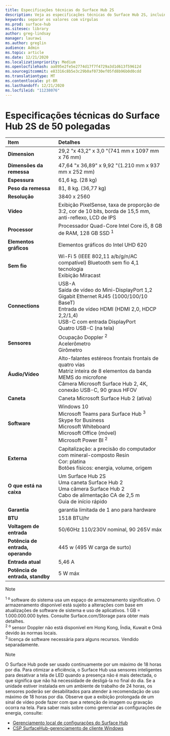 ```yaml
---
title: Especificações técnicas do Surface Hub 2S
description: Veja as especificações técnicas do Surface Hub 2S, incluindo a caneta, câmera e especificações opcionais da bateria celular.
keywords: separar os valores com vírgulas
ms.prod: surface-hub
ms.sitesec: library
author: greg-lindsay
manager: laurawi
ms.author: greglin
audience: Admin
ms.topic: article
ms.date: 12/21/2020
ms.localizationpriority: Medium
ms.openlocfilehash: aa895e2fe5e2774d17f7f4729a3d1d613f59612d
ms.sourcegitcommit: e83316c8b5e3c29b0af0730ef05fd8b96b0d0cdd
ms.translationtype: MT
ms.contentlocale: pt-BR
ms.lasthandoff: 12/21/2020
ms.locfileid: "11238076"
---
```

# Especificações técnicas do Surface Hub 2S de 50 polegadas

|**Item**|**Detalhes**|
|:------ |:--------- |
|**Dimension**| 29,2 "x 43,2" x 3,0 "(741 mm x 1097 mm x 76 mm) |
|**Dimensões da remessa**| 47,64 "x 36,89" x 9,92 "(1.210 mm x 937 mm x 252 mm)|
|**Espessura**| 61,6 kg. (28 kg) |
|**Peso da remessa**| 81, 8 kg. (36,77 kg) |
|**Resolução**| 3840 x 2560 |
|**Vídeo**| Exibição PixelSense, taxa de proporção de 3:2, cor de 10 bits, borda de 15,5 mm, anti-reflexo, LCD de IPS |
|**Processor**| Processador Quad-Core Intel Core i5, 8 GB de RAM, 128 GB SSD <sup> 1</sup> |
|**Elementos gráficos**| Elementos gráficos do Intel UHD 620 |
|**Sem fio**| Wi-Fi 5 (IEEE 802,11 a/b/g/n/AC compatível) Bluetooth sem fio 4,1 tecnologia <br> Exibição Miracast |
|**Connections**| USB-A <br> Saída de vídeo do Mini-DisplayPort 1,2 <br> Gigabit Ethernet RJ45 (1000/100/10 BaseT) <br> Entrada de vídeo HDMI (HDMI 2,0, HDCP 2,2/1,4) <br> USB-C com entrada DisplayPort <br> Quatro USB-C (na tela) |
|**Sensores**| Ocupação Doppler <sup> 2</sup> <br> Acelerômetro <br> Girômetro |
|**Áudio/Vídeo**| Alto-falantes estéreos frontais frontais de quatro vias <br> Matriz inteira de 8 elementos da banda MEMS do microfone <br> Câmera Microsoft Surface Hub 2, 4K, conexão USB-C, 90 graus HFOV |
|**Caneta**| Caneta Microsoft Surface Hub 2 (ativa) |
|**Software**| Windows 10 <br> Microsoft Teams para Surface Hub <sup> 3</sup> <br> Skype for Business <br> Microsoft Whiteboard <br> Microsoft Office (móvel) <br> Microsoft Power BI <sup> 2</sup> |
|**Externa**| Capitalização: a precisão do computador com mineral-composto Resin <br> Cor: platina <br> Botões físicos: energia, volume, origem |
|**O que está na caixa**| Um Surface Hub 2S <br> Uma caneta Surface Hub 2  <br> Uma câmera Surface Hub 2 <br> Cabo de alimentação CA de 2,5 m <br> Guia de início rápido |
|**Garantia**| garantia limitada de 1 ano para hardware |
|**BTU**| 1518 BTU/hr |
|**Voltagem de entrada**| 50/60Hz 110/230V nominal, 90 265V máx |
|**Potência de entrada, operando**| 445 w (495 W carga de surto) |
|**Entrada atual**| 5,46 A |
|**Potência de entrada, standby**| 5 W máx  |

> [!NOTE]
> <sup>1 o </sup> software do sistema usa um espaço de armazenamento significativo. O armazenamento disponível está sujeito a alterações com base em atualizações de software de sistema e uso de aplicativos. 1 GB = 1.000.000.000 bytes. Consulte Surface.com/Storage para obter mais detalhes. <br> <sup>2 o </sup> sensor Doppler não está disponível em Hong Kong, Índia, Kuwait e Omã devido às normas locais.
<br> <sup>3 </sup> licença de software necessária para alguns recursos. Vendido separadamente.<br> 

> [!NOTE]
> O Surface Hub pode ser usado continuamente por um máximo de 18 horas por dia. Para otimizar a eficiência, o Surface Hub usa sensores inteligentes para desativar a tela de LED quando a presença não é mais detectada, o que significa que não há necessidade de desligá-la no final do dia. Se a unidade estiver instalada em um ambiente de trabalho de 24 horas, os sensores poderão ser desabilitados para atender à recomendação de uso máximo de 18 horas por dia. Observe que a exibição prolongada de um sinal de vídeo pode fazer com que a retenção de imagem ou gravação ocorra na tela. Para saber mais sobre como gerenciar as configurações de energia, consulte:
>
> - [Gerenciamento local de configurações do Surface Hub](local-management-surface-hub-settings.md)
> - [CSP SurfaceHub-gerenciamento de cliente Windows](https://docs.microsoft.com/windows/client-management/mdm/surfacehub-csp)